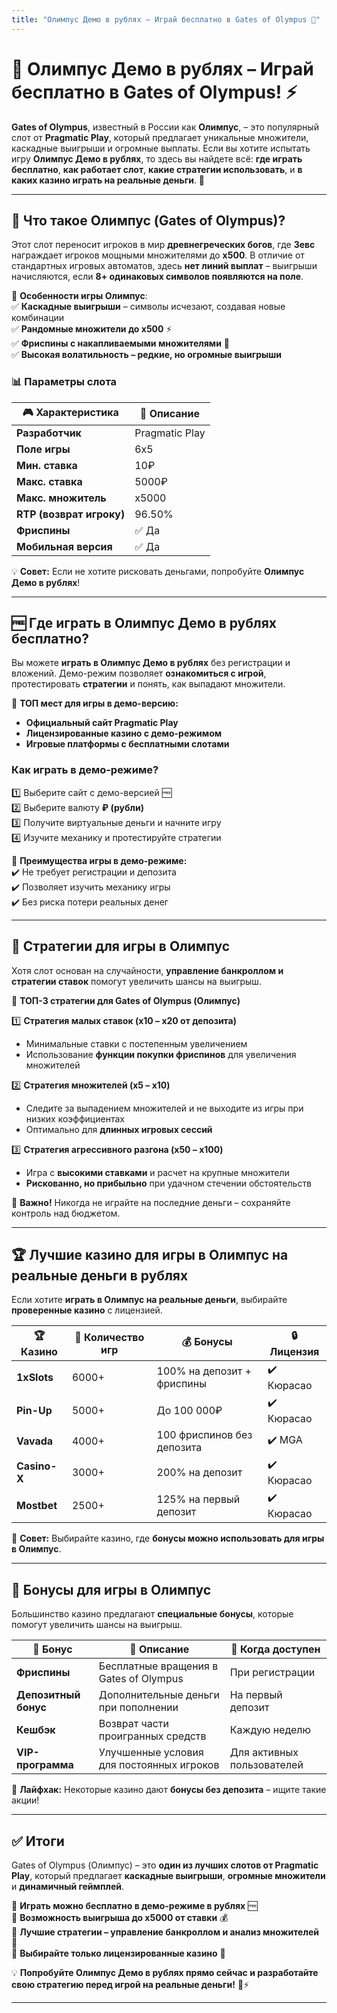 ```yaml
---
title: "Олимпус Демо в рублях – Играй бесплатно в Gates of Olympus 🎰"
---
```


# 🎰 Олимпус Демо в рублях – Играй бесплатно в Gates of Olympus! ⚡  

**Gates of Olympus**, известный в России как **Олимпус**, – это популярный слот от **Pragmatic Play**, который предлагает уникальные множители, каскадные выигрыши и огромные выплаты. Если вы хотите испытать игру **Олимпус Демо в рублях**, то здесь вы найдете всё: **где играть бесплатно**, **как работает слот**, **какие стратегии использовать**, и **в каких казино играть на реальные деньги**. 🚀  

---

## 🎯 Что такое Олимпус (Gates of Olympus)?  

Этот слот переносит игроков в мир **древнегреческих богов**, где **Зевс** награждает игроков мощными множителями до **x500**. В отличие от стандартных игровых автоматов, здесь **нет линий выплат** – выигрыши начисляются, если **8+ одинаковых символов появляются на поле**.  

📌 **Особенности игры Олимпус**:  
✅ **Каскадные выигрыши** – символы исчезают, создавая новые комбинации  
✅ **Рандомные множители до x500** ⚡  
✅ **Фриспины с накапливаемыми множителями** 🎁  
✅ **Высокая волатильность – редкие, но огромные выигрыши**  

### 📊 Параметры слота  

| 🎮 Характеристика | 📌 Описание |
|------------------|-----------|
| **Разработчик** | Pragmatic Play |
| **Поле игры** | 6x5 |
| **Мин. ставка** | 10₽ |
| **Макс. ставка** | 5000₽ |
| **Макс. множитель** | x5000 |
| **RTP (возврат игроку)** | 96.50% |
| **Фриспины** | ✅ Да |
| **Мобильная версия** | ✅ Да |

💡 **Совет:** Если не хотите рисковать деньгами, попробуйте **Олимпус Демо в рублях**!

---

## 🆓 Где играть в Олимпус Демо в рублях бесплатно?  

Вы можете **играть в Олимпус Демо в рублях** без регистрации и вложений. Демо-режим позволяет **ознакомиться с игрой**, протестировать **стратегии** и понять, как выпадают множители.  

📌 **ТОП мест для игры в демо-версию:**  
- **Официальный сайт Pragmatic Play**  
- **Лицензированные казино с демо-режимом**  
- **Игровые платформы с бесплатными слотами**  

### **Как играть в демо-режиме?**  

1️⃣ Выберите сайт с демо-версией 🆓  
2️⃣ Выберите валюту **₽ (рубли)**  
3️⃣ Получите виртуальные деньги и начните игру  
4️⃣ Изучите механику и протестируйте стратегии  

🎯 **Преимущества игры в демо-режиме:**  
✔️ Не требует регистрации и депозита  
✔️ Позволяет изучить механику игры  
✔️ Без риска потери реальных денег  

---

## 🎯 Стратегии для игры в Олимпус  

Хотя слот основан на случайности, **управление банкроллом и стратегии ставок** помогут увеличить шансы на выигрыш.  

📌 **ТОП-3 стратегии для Gates of Olympus (Олимпус)**  

1️⃣ **Стратегия малых ставок (x10 – x20 от депозита)**  
- Минимальные ставки с постепенным увеличением  
- Использование **функции покупки фриспинов** для увеличения множителей  

2️⃣ **Стратегия множителей (x5 – x10)**  
- Следите за выпадением множителей и не выходите из игры при низких коэффициентах  
- Оптимально для **длинных игровых сессий**  

3️⃣ **Стратегия агрессивного разгона (x50 – x100)**  
- Игра с **высокими ставками** и расчет на крупные множители  
- **Рискованно, но прибыльно** при удачном стечении обстоятельств  

🚨 **Важно!** Никогда не играйте на последние деньги – сохраняйте контроль над бюджетом.

---

## 🏆 Лучшие казино для игры в Олимпус на реальные деньги в рублях  

Если хотите **играть в Олимпус на реальные деньги**, выбирайте **проверенные казино** с лицензией.  

| 🏆 Казино | 🎰 Количество игр | 💰 Бонусы | 🔒 Лицензия |
|-----------|------------------|-----------------|----------------|
| **1xSlots** | 6000+ | 100% на депозит + фриспины | ✔️ Кюрасао |
| **Pin-Up** | 5000+ | До 100 000₽ | ✔️ Кюрасао |
| **Vavada** | 4000+ | 100 фриспинов без депозита | ✔️ MGA |
| **Casino-X** | 3000+ | 200% на депозит | ✔️ Кюрасао |
| **Mostbet** | 2500+ | 125% на первый депозит | ✔️ Кюрасао |

🚀 **Совет:** Выбирайте казино, где **бонусы можно использовать для игры в Олимпус**.

---

## 🎁 Бонусы для игры в Олимпус  

Большинство казино предлагают **специальные бонусы**, которые помогут увеличить шансы на выигрыш.  

| 🎁 Бонус | 📌 Описание | 📅 Когда доступен |
|---------|-----------|----------------|
| **Фриспины** | Бесплатные вращения в Gates of Olympus | При регистрации |
| **Депозитный бонус** | Дополнительные деньги при пополнении | На первый депозит |
| **Кешбэк** | Возврат части проигранных средств | Каждую неделю |
| **VIP-программа** | Улучшенные условия для постоянных игроков | Для активных пользователей |

🎯 **Лайфхак:** Некоторые казино дают **бонусы без депозита** – ищите такие акции!

---

## ✅ Итоги  

Gates of Olympus (Олимпус) – это **один из лучших слотов от Pragmatic Play**, который предлагает **каскадные выигрыши**, **огромные множители** и **динамичный геймплей**.  

🔹 **Играть можно бесплатно в демо-режиме в рублях** 🆓  
🔹 **Возможность выигрыша до x5000 от ставки** 💰  
🔹 **Лучшие стратегии – управление банкроллом и анализ множителей** 🎯  
🔹 **Выбирайте только лицензированные казино** 🎰  

💡 **Попробуйте Олимпус Демо в рублях прямо сейчас и разработайте свою стратегию перед игрой на реальные деньги!** 🚀⚡

---
